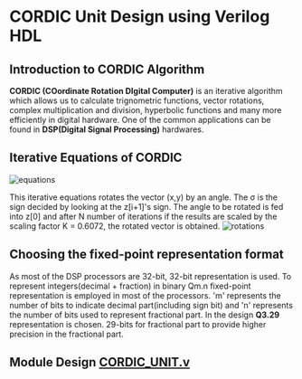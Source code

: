 # CORDIC Unit Design using Verilog HDL

## Introduction to CORDIC Algorithm
**CORDIC (COordinate Rotation DIgital Computer)** is an iterative algorithm which allows us to calculate trignometric functions, vector rotations, complex multiplication and division, hyperbolic functions
and many more efficiently in digital hardware.
One of the common applications can be found in **DSP(Digital Signal Processing)** hardwares.

## Iterative Equations of CORDIC
![equations](https://github.com/SudeepJoshi22/SynthoSphere_CORDIC_Unit/blob/main/images/Screenshot%20from%202023-08-26%2000-49-17.png)

This iterative equations rotates the vector (x,y) by an angle. The σ is the sign decided by looking at the z[i+1]'s sign. The angle to be rotated is fed into z[0] and after N number of iterations if the results are scaled by the scaling factor K = 0.6072, the rotated vector is obtained.
![rotations](https://github.com/SudeepJoshi22/SynthoSphere_CORDIC_Unit/blob/main/images/Screenshot%20from%202023-08-26%2000-49-57.png)	

## Choosing the fixed-point representation format
As most of the DSP processors are 32-bit, 32-bit representation is used. To represent integers(decimal +  fraction) in binary Qm.n fixed-point representation is employed in most of the processors. 'm' represents the number of bits to indicate decimal part(including sign bit) and 'n' represents the number of bits used to represent fractional part.
In the design **Q3.29** representation is chosen. 29-bits for fractional part to provide higher precision in the fractional part.

## Module Design [CORDIC_UNIT.v](Design_files/CORDIC_UNIT.v)

